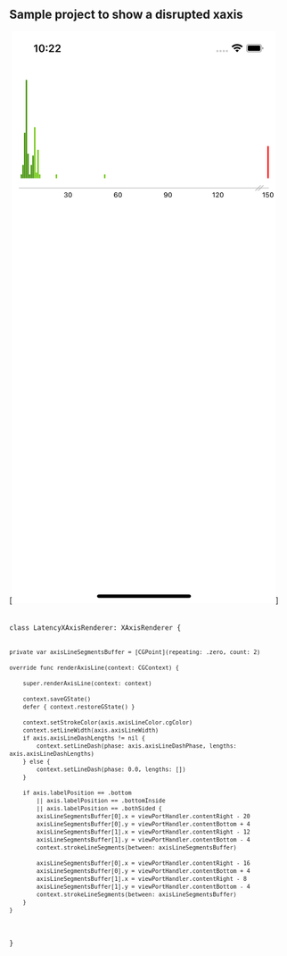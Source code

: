 ## Sample project to show a disrupted xaxis

[![ScreenShot](https://github.com/mrommel/DisruptedXAxisChartDemo/raw/main/Screenshots/Chart_with_disrupted_xaxis.png)]

<code>
class LatencyXAxisRenderer: XAxisRenderer {

    private var axisLineSegmentsBuffer = [CGPoint](repeating: .zero, count: 2)

    override func renderAxisLine(context: CGContext) {

        super.renderAxisLine(context: context)

        context.saveGState()
        defer { context.restoreGState() }

        context.setStrokeColor(axis.axisLineColor.cgColor)
        context.setLineWidth(axis.axisLineWidth)
        if axis.axisLineDashLengths != nil {
            context.setLineDash(phase: axis.axisLineDashPhase, lengths: axis.axisLineDashLengths)
        } else {
            context.setLineDash(phase: 0.0, lengths: [])
        }

        if axis.labelPosition == .bottom
            || axis.labelPosition == .bottomInside
            || axis.labelPosition == .bothSided {
            axisLineSegmentsBuffer[0].x = viewPortHandler.contentRight - 20
            axisLineSegmentsBuffer[0].y = viewPortHandler.contentBottom + 4
            axisLineSegmentsBuffer[1].x = viewPortHandler.contentRight - 12
            axisLineSegmentsBuffer[1].y = viewPortHandler.contentBottom - 4
            context.strokeLineSegments(between: axisLineSegmentsBuffer)

            axisLineSegmentsBuffer[0].x = viewPortHandler.contentRight - 16
            axisLineSegmentsBuffer[0].y = viewPortHandler.contentBottom + 4
            axisLineSegmentsBuffer[1].x = viewPortHandler.contentRight - 8
            axisLineSegmentsBuffer[1].y = viewPortHandler.contentBottom - 4
            context.strokeLineSegments(between: axisLineSegmentsBuffer)
        }
    }
}
</code>
